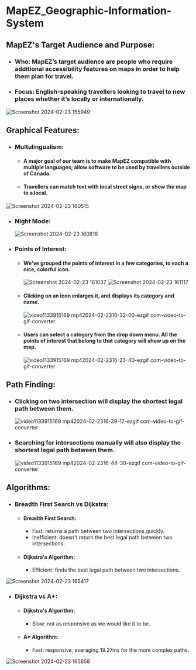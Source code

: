 # MapEZ_Geographic-Information-System

## MapEZ's Target Audience and Purpose: 
- ### Who: MapEZ’s target audience are people who require additional accessibility features on maps in order to help them plan for travel.
- ### Focus: English-speaking travellers looking to travel to new places whether it’s locally or internationally.
![Screenshot 2024-02-23 155949](https://github.com/nidaa-7/MapEZ_Geographic-Information-System/assets/136858218/495bdd43-1e1a-49aa-9533-1d7705628635)

## Graphical Features:
- ### Multulingualism:
  - #### A major goal of our team is to make MapEZ compatible with multiple languages; allow software to be used by travellers outside of Canada.
  - #### Travellers can match text with local street signs, or show the map to a local.
![Screenshot 2024-02-23 160515](https://github.com/nidaa-7/MapEZ_Geographic-Information-System/assets/136858218/b8bf9864-11a1-4273-a2ee-9ab703a9e054)

- ### Night Mode:
  ![Screenshot 2024-02-23 160816](https://github.com/nidaa-7/MapEZ_Geographic-Information-System/assets/136858218/3280085a-17b8-4369-8f0c-023df30a6490)

- ### Points of Interest:
  - #### We’ve grouped the points of interest in a few categories, to each a nice, colorful icon.
    ![Screenshot 2024-02-23 161037](https://github.com/nidaa-7/MapEZ_Geographic-Information-System/assets/136858218/4383a262-14bf-4e33-8168-89467dbc2d77)
    ![Screenshot 2024-02-23 161117](https://github.com/nidaa-7/MapEZ_Geographic-Information-System/assets/136858218/ac284299-2d9a-44e6-a458-cd67eb014f38)
  - #### Clicking on an icon enlarges it, and displays its category and name.
    ![video1133915169 mp42024-02-2316-32-00-ezgif com-video-to-gif-converter](https://github.com/nidaa-7/MapEZ_Geographic-Information-System/assets/136858218/35e18124-8c57-4f2c-9a71-06c6c4d952dc)
  - #### Users can select a category from the drop down menu. All the points of interest that belong to that category will show up on the map.
    ![video1133915169 mp42024-02-2316-23-40-ezgif com-video-to-gif-converter](https://github.com/nidaa-7/MapEZ_Geographic-Information-System/assets/136858218/ac9c57a4-d25e-4918-ad16-d5038acf26e7)

## Path Finding:
- ### Clicking on two intersection will display the shortest legal path between them.
  ![video1133915169 mp42024-02-2316-39-17-ezgif com-video-to-gif-converter](https://github.com/nidaa-7/MapEZ_Geographic-Information-System/assets/136858218/cfad4092-1e09-4ebc-8413-6b7ecef16777)
- ### Searching for intersections manually will also display the shortest legal path between them.
  ![video1133915169 mp42024-02-2316-44-30-ezgif com-video-to-gif-converter](https://github.com/nidaa-7/MapEZ_Geographic-Information-System/assets/136858218/644075b5-2a8d-4b4f-a4c8-98d45732be17)

## Algorithms:
- ### Breadth First Search vs Dijkstra:
  - #### Breadth First Search:
    - Fast: returns a path between two intersections quickly.
    - Inefficient: doesn't return the best legal path between two intersections.
  - #### Dijkstra's Algorithm:
    - Efficient: finds the best legal path between two intersections.
      
 ![Screenshot 2024-02-23 165417](https://github.com/nidaa-7/MapEZ_Geographic-Information-System/assets/136858218/0e361882-7b04-4d00-82f7-aac055ef7d11)

- ### Dijkstra vs A*:
  - #### Dijkstra's Algorithm:
    - Slow: not as responsive as we would like it to be.
  - #### A* Algorithm:
    - Fast: responsive, averaging 19.27ms for the more complex paths.
      
![Screenshot 2024-02-23 165658](https://github.com/nidaa-7/MapEZ_Geographic-Information-System/assets/136858218/19b35a1f-d657-4e53-a4d6-e0c459f9dd84)


